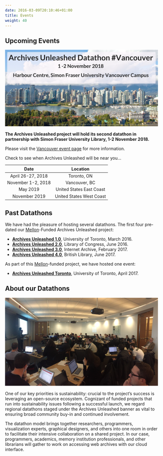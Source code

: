 ```yaml
---
date: 2016-03-09T20:10:46+01:00
title: Events
weight: 40
---
```


## Upcoming Events

![Material Screenshot](/images/vancouver-skyline.png)

**The Archives Unleashed project will hold its second datathon in partnership with Simon Fraser University Library, 1-2 November 2018.**

Please visit the [Vancouver event page](/vancouver) for more information.

Check to see when Archives Unleashed will be near you… 

|        Date       |         Location         |
|:-----------------:|:------------------------:|
| April 26-27, 2018 | Toronto, ON              |
| November 1-2, 2018 | Vancouver, BC       |
| May 2019          | United States East Coast |
| November 2019     | United States West Coast |

## Past Datathons

We have had the pleasure of hosting several datathons. The first four pre-dated our <a href="http://mellon.org">Mellon</a>-Funded Archives Unleashed project:

* **[Archives Unleashed 1.0](https://artsweb.uwaterloo.ca/archivesunleashed/)**, University of Toronto, March 2016.
* **[Archives Unleashed 2.0](http://archivesunleashed.com/au2-0-library-of-congress/)**, Library of Congress, June 2016.
* **[Archives Unleashed 3.0](http://archivesunleashed.com/au-3-cfp/)**, Internet Archive, February 2017.
* **[Archives Unleashed 4.0](http://archivesunleashed.com/au4-0-british-invasion/)**, British Library, June 2017.

As part of this <a href="http://mellon.org">Mellon</a>-funded project, we have hosted one event:

* **[Archives Unleashed Toronto](/toronto)**, University of Toronto, April 2017.

## About our Datathons

![Toronto Datathon](/images/Hackathon.jpg)

One of our key priorities is sustainability: crucial to the project’s success is leveraging an open-source ecosystem. Cognizant of funded projects that run into sustainability issues following a successful launch, we regard regional datathons staged under the Archives Unleashed banner as vital to ensuring broad community buy-in and continued involvement.

The datathon model brings together researchers, programmers, visualization experts, graphical designers, and others into one room in order to facilitate their intensive collaboration on a shared project. In our case, programmers, academics, memory institution professionals, and other librarians will gather to work on accessing web archives with our cloud interface.